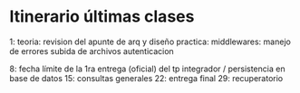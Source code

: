 # Itinerario últimas clases

1:
    teoria:
        revision del apunte de arq y diseño
    practica:
        middlewares:
            manejo de errores
            subida de archivos
            autenticacion

8: fecha límite de la 1ra entrega (oficial) del tp integrador / persistencia en base de datos
15: consultas generales
22: entrega final
29: recuperatorio